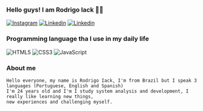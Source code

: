 ### Hello guys! I am Rodrigo Iack 👋🏼

[![Instagram](https://img.shields.io/badge/Instagram-E4405F?style=for-the-badge&logo=instagram&logoColor=white
)](https://www.instagram.com/rodrigoiack)
[![Linkedin](https://img.shields.io/badge/LinkedIn-0077B5?style=for-the-badge&logo=linkedin&logoColor=white)](https://www.linkedin.com/in/rodrigoiack/)
[![Linkedin](https://img.shields.io/badge/LinkedIn-0077B5?style=for-the-badge&logo=linkedin&logoColor=white)](https://www.linkedin.com/in/rodrigoiack/)


### Programming language tha I use in my daily life

![HTML5](https://img.shields.io/badge/HTML5-E34F26?style=for-the-badge&logo=html5&logoColor=white)
![CSS3](https://img.shields.io/badge/CSS3-1572B6?style=for-the-badge&logo=css3&logoColor=white)
![JavaScript](https://img.shields.io/badge/JavaScript-F7DF1E?style=for-the-badge&logo=javascript&logoColor=black)

### About me

    Hello everyone, my name is Rodrigo Iack, I'm from Brazil but I speak 3 languages (Portuguese, English and Spanish)
    I'm 24 years old and I'm I study system analysis and development, I really like learning new things, 
    new experiences and challenging myself.
